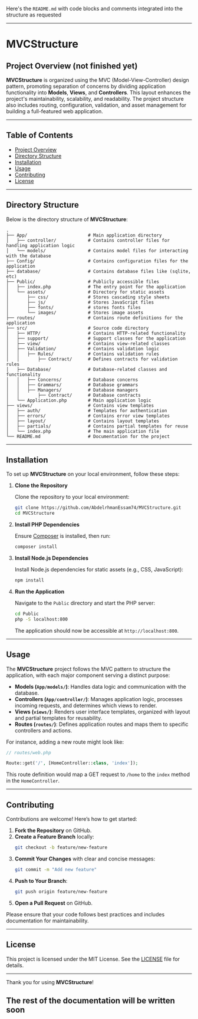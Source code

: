 Here's the `README.md` with code blocks and comments integrated into the structure as requested

---

# MVCStructure

## Project Overview (not finished yet)

**MVCStructure** is organized using the MVC (Model-View-Controller) design pattern, promoting separation of concerns by dividing application functionality into **Models**, **Views**, and **Controllers**. This layout enhances the project's maintainability, scalability, and readability. The project structure also includes routing, configuration, validation, and asset management for building a full-featured web application.

---

## Table of Contents

- [Project Overview](#project-overview)
- [Directory Structure](#directory-structure)
- [Installation](#installation)
- [Usage](#usage)
- [Contributing](#contributing)
- [License](#license)

---

## Directory Structure

Below is the directory structure of **MVCStructure**:

```plaintext
.
├── App/                       # Main application directory
│   ├── controller/            # Contains controller files for handling application logic
│   └── models/                # Contains model files for interacting with the database
├── Config/                    # Contains configuration files for the application
├── database/                  # Contains database files like (sqlite, etc)
├── Public/                    # Publicly accessible files
│   ├── index.php              # The entry point for the application
│   └── assets/                # Directory for static assets
│       ├── css/               # Stores cascading style sheets
│       ├── js/                # Stores JavaScript files
│       ├── fonts/             # stores fonts files
│       └── images/            # Stores image assets
├── routes/                    # Contains route definitions for the application
├── src/                       # Source code directory
│   ├── HTTP/                  # Contains HTTP-related functionality
│   ├── support/               # Support classes for the application
│   ├── view/                  # Contains view-related classes
│   ├── Validation/            # Contains validation logic
│   │   ├── Rules/             # Contains validation rules
│   │       ├── Contract/      # Defines contracts for validation rules
│   ├── Database/              # Database-related classes and functionality
│   │   ├── Concerns/          # Database concerns
│   │   ├── Grammars/          # Database grammars
│   │   ├── Managers/          # Database managers
│   │       ├── Contract/      # Database contracts
│   └── Application.php        # Main application logic
├── views/                     # Contains view templates
│   ├── auth/                  # Templates for authentication
│   ├── errors/                # Contains error view templates
│   ├── layout/                # Contains layout templates
│   ├── partials/              # Contains partial templates for reuse
│   └── index.php              # The main application file
└── README.md                  # Documentation for the project
```

---

## Installation

To set up **MVCStructure** on your local environment, follow these steps:

1. **Clone the Repository**

   Clone the repository to your local environment:

   ```bash
   git clone https://github.com/AbdelrhmanEssam74/MVCStructure.git
   cd MVCStructure
   ```

2. **Install PHP Dependencies**

   Ensure [Composer](https://getcomposer.org/) is installed, then run:

   ```bash
   composer install
   ```

3. **Install Node.js Dependencies**

   Install Node.js dependencies for static assets (e.g., CSS, JavaScript):

   ```bash
   npm install
   ```


5. **Run the Application**

   Navigate to the `Public` directory and start the PHP server:

   ```bash
   cd Public
   php -S localhost:800
   ```

   The application should now be accessible at `http://localhost:800`.

---

## Usage

The **MVCStructure** project follows the MVC pattern to structure the application, with each major component serving a distinct purpose:

- **Models (`App/models/`)**: Handles data logic and communication with the database.
- **Controllers (`App/controller/`)**: Manages application logic, processes incoming requests, and determines which views to render.
- **Views (`views/`)**: Renders user interface templates, organized with layout and partial templates for reusability.
- **Routes (`routes/`)**: Defines application routes and maps them to specific controllers and actions.

For instance, adding a new route might look like:

```php
// routes/web.php

Route::get('/', [HomeController::class, 'index']);
```

This route definition would map a GET request to `/home` to the `index` method in the `HomeController`.

---

## Contributing

Contributions are welcome! Here’s how to get started:

1. **Fork the Repository** on GitHub.
2. **Create a Feature Branch** locally:
   ```bash
   git checkout -b feature/new-feature
   ```
3. **Commit Your Changes** with clear and concise messages:
   ```bash
   git commit -m "Add new feature"
   ```
4. **Push to Your Branch**:
   ```bash
   git push origin feature/new-feature
   ```
5. **Open a Pull Request** on GitHub.

Please ensure that your code follows best practices and includes documentation for maintainability.

---

## License

This project is licensed under the MIT License. See the [LICENSE](LICENSE) file for details.

---

Thank you for using **MVCStructure**!


## The rest of the documentation will be written soon
